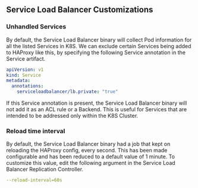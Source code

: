 ## Service Load Balancer Customizations
### Unhandled Services
By default, the Service Load Balancer binary will collect Pod information for all the listed Services in K8S. We can exclude certain Services being added to HAProxy like this, by specifying the following Service annotation in the Service artifact.

```yaml
apiVersion: v1
kind: Service
metadata:
  annotations:
    serviceloadbalancer/lb.private: "true"
```

If this Service annotation is present, the Service Load Balancer binary will not add it as an ACL rule or a Backend. This is useful for Services that are intended to be addressed only within the K8S Cluster.

### Reload time interval
By default, the Service Load Balancer binary had a job that kept on reloading the HAProxy config, every second. This has been made configurable and has been reduced to a default value of 1 minute. To customize this value, edit the following argument in the Service Load Balancer Replication Controller.

```yaml
--reload-interval=60s
```

